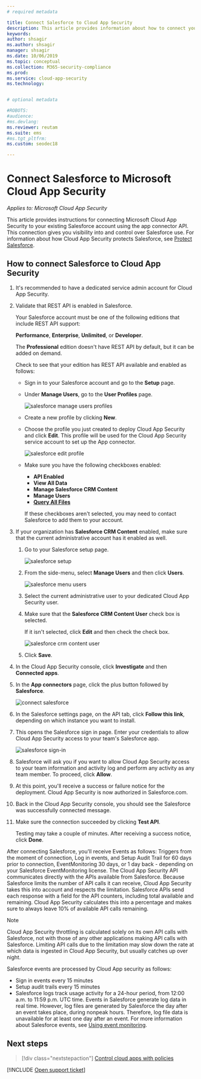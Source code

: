 ```yaml
---
# required metadata

title: Connect Salesforce to Cloud App Security
description: This article provides information about how to connect your Salesforce to Cloud App Security using the API connector for visibility and control over use.
keywords:
author: shsagir
ms.author: shsagir
manager: shsagir
ms.date: 10/06/2019
ms.topic: conceptual
ms.collection: M365-security-compliance
ms.prod:
ms.service: cloud-app-security
ms.technology:


# optional metadata

#ROBOTS:
#audience:
#ms.devlang:
ms.reviewer: reutam
ms.suite: ems
#ms.tgt_pltfrm:
ms.custom: seodec18

---
```

# Connect Salesforce to Microsoft Cloud App Security

*Applies to: Microsoft Cloud App Security*

This article provides instructions for connecting Microsoft  Cloud App Security to your existing Salesforce account using the app connector API. This connection gives you visibility into and control over Salesforce use. For information about how Cloud App Security protects Salesforce, see [Protect Salesforce](protect-salesforce.md).

## How to connect Salesforce to Cloud App Security

1. It's recommended to have a dedicated service admin account for Cloud App Security.

1. Validate that REST API is enabled in Salesforce.

    Your Salesforce account must be one of the following editions that include REST API support:

    **Performance**, **Enterprise**, **Unlimited**, or **Developer**.

    The **Professional** edition doesn't have REST API by default, but it can be added on demand.

    Check to see that your edition has REST API available and enabled as follows:

    * Sign in to your Salesforce account and go to the **Setup** page.

    * Under **Manage Users**, go to the **User Profiles** page.

        ![salesforce manage users profiles](media/salesforce-manageusers-profiles.png "salesforce manage users profiles")

    * Create a new profile by clicking **New**.
    * Choose the profile you just created to deploy Cloud App Security and click **Edit**. This profile will be used for the Cloud App Security service account to set up the App connector.

         ![salesforce edit profile](media/salesforce-edit-profile.png "salesforce edit profile")

    * Make sure you have the following checkboxes enabled:
      * **API Enabled**
      * **View All Data**
      * **Manage Salesforce CRM Content**
      * **Manage Users**
      * **[Query All Files](https://go.microsoft.com/fwlink/?linkid=2106480)**

      If these checkboxes aren't selected, you may need to contact Salesforce to add them to your account.

1. If your organization has **Salesforce CRM Content** enabled, make sure that the current administrative account has it enabled as well.

    1. Go to your Salesforce setup page.

        ![salesforce setup](media/salesforce-setup.png "salesforce setup")

    1. From the side-menu, select **Manage Users** and then click **Users**.

        ![salesforce menu users](media/salesforce-menu-users.png "salesforce menu users")

    1. Select the current administrative user to your dedicated Cloud App Security user.

    1. Make sure that the **Salesforce CRM Content User** check box is selected.

        If it isn't selected, click **Edit** and then check the check box.

        ![salesforce crm content user](media/salesforce-crm-content-user.png "salesforce crm content user")

    1. Click **Save**.

1. In the Cloud App Security console, click **Investigate** and then **Connected apps**.

1. In the **App connectors** page, click the plus button followed by **Salesforce**.

    ![connect salesforce](media/connect-salesforce.png "connect salesforce")

1. In the Salesforce settings page, on the API tab, click **Follow this link**, depending on which instance you want to install.

1. This opens the Salesforce sign in page. Enter your credentials to allow Cloud App Security access to your team's Salesforce app.

    ![salesforce sign-in](media/salesforce-logon.png "salesforce logon")

1. Salesforce will ask you if you want to allow Cloud App Security access to your team information and activity log and perform any activity as any team member. To proceed, click **Allow**.

1. At this point, you'll receive a success or failure notice for the deployment. Cloud App Security is now authorized in Salesforce.com.

1. Back in the Cloud App Security console, you should see the Salesforce was successfully connected message.

1. Make sure the connection succeeded by clicking **Test API**.

    Testing may take a couple of minutes. After receiving a success notice, click **Done**.

After connecting Salesforce, you'll receive Events as follows: Triggers from the moment of connection, Log in events, and Setup Audit Trail for 60 days prior to connection, EventMonitoring 30 days, or 1 day back - depending on your Salesforce EventMonitoring license. The Cloud App Security API communicates directly with the APIs available from Salesforce. Because Salesforce limits the number of API calls it can receive, Cloud App Security takes this into account and respects the limitation. Salesforce APIs send each response with a field for the API counters, including total available and remaining. Cloud App Security calculates this into a percentage and makes sure to always leave 10% of available API calls remaining.

> [!NOTE]
> Cloud App Security throttling is calculated solely on its own API calls with Salesforce, not with those of any other applications making API calls with Salesforce.
> Limiting API calls due to the limitation may slow down the rate at which data is ingested in Cloud App Security, but usually catches up over night.

Salesforce events are processed by Cloud App security as follows:

* Sign in events every 15 minutes
* Setup audit trails every 15 minutes
* Salesforce logs track usage activity for a 24-hour period, from 12:00 a.m. to 11:59 p.m. UTC time. Events in Salesforce generate log data in real time. However, log files are generated by Salesforce the day after an event takes place, during nonpeak hours. Therefore, log file data is unavailable for at least one day after an event. For more information about Salesforce events, see [Using event monitoring](https://developer.salesforce.com/docs/atlas.en-us.api_rest.meta/api_rest/using_resources_event_log_files.htm).

## Next steps

> [!div class="nextstepaction"]
> [Control cloud apps with policies](control-cloud-apps-with-policies.md)

[!INCLUDE [Open support ticket](includes/support.md)]
